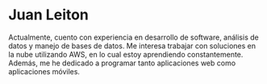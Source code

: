 # Juan Leiton

Actualmente, cuento con experiencia en desarrollo de
software, análisis de datos y manejo de bases de datos. Me
interesa trabajar con soluciones en la nube utilizando AWS,
en lo cual estoy aprendiendo constantemente. Además, me
he dedicado a programar tanto aplicaciones web como
aplicaciones móviles.

